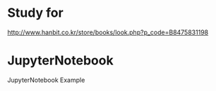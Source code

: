 # Study for
http://www.hanbit.co.kr/store/books/look.php?p_code=B8475831198
# JupyterNotebook
JupyterNotebook Example
